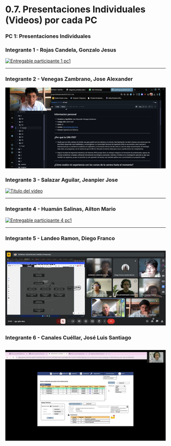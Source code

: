 # 0.7. Presentaciones Individuales (Videos) por cada PC

### PC 1: Presentaciones Individuales

### Integrante 1 - Rojas Candela, Gonzalo Jesus
[![Entregable participante 1 pc1](https://img.youtube.com/vi/fkpiP1ROS7Y/0.jpg)](https://youtu.be/fkpiP1ROS7Y?si=quLunmF-E-FdK7xl)

---
### Integrante 2 - Venegas Zambrano, Jose Alexander
[![Entregable participante 2 pc1](https://github.com/fiis-bd251/bd251-grupo4/blob/main/imagenes/Cap%20PC1%20Venegas.jpeg)](https://drive.google.com/file/d/1EhwMjMQUnLxJKXDeBHjDqrtZBJk6coA2/view?usp=sharing)
### Integrante 3 - Salazar Aguilar, Jeanpier Jose
[![Título del video](https://img.youtube.com/vi/mCuty7VvU90/0.jpg)](https://youtu.be/mCuty7VvU90)

---
### Integrante 4 - Huamán Salinas, Ailton Mario
[![Entregable participante 4 pc1](https://img.youtube.com/vi/UpebvlbAn7k/0.jpg)](https://youtu.be/UpebvlbAn7k)

---
### Integrante 5 - Landeo Ramon, Diego Franco

[![](../../imagenes/Entrevista.png)](https://youtu.be/ovcNBV8PuzE)
---
### Integrante 6 - Canales Cuéllar, José Luis Santiago

[![](../../imagenes/cap-canales.png)](https://youtu.be/PzzBirhs0Tc)
---

